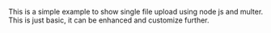 This is a simple example to show single file upload using node js and multer. This is just basic, it can be enhanced and customize further.
